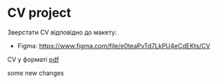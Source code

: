 # CV project

Зверстати СV відповідно до макету:
  - Figma: https://www.figma.com/file/e0teaPvTd7LkPU4eCdEKts/CV

CV у форматі [pdf](./CV_Volodymyr_Shevchuk.pdf)

some new changes
